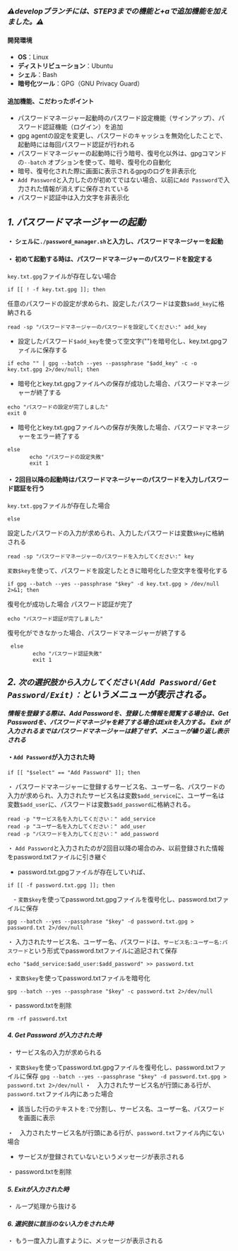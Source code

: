 ### ***⚠️developブランチには、STEP3までの機能と+aで追加機能を加えました。⚠️***

#### 開発環境
 - **OS**：Linux
 - **ディストリビューション**：Ubuntu
 - **シェル**：Bash
 - **暗号化ツール**：GPG（GNU Privacy Guard）

#### 追加機能、こだわったポイント
 - パスワードマネージャー起動時のパスワード設定機能（サインアップ）、パスワード認証機能（ログイン）を追加
 - gpg agentの設定を変更し、パスワードのキャッシュを無効化したことで、起動時には毎回パスワード認証が行われる
 - パスワードマネージャーの起動時に行う暗号、復号化以外は、gpgコマンドの`--batch` オプションを使って、暗号、復号化の自動化
 - 暗号、復号化された際に画面に表示されるgpgのログを非表示化
 - `Add Password`と入力したのが初めてではない場合、以前に`Add Password`で入力された情報が消えずに保存されている
 - パスワード認証中は入力文字を非表示化

## ***1. パスワードマネージャーの起動*** 
#### ・ シェルに`./password_manager.sh`と入力し、パスワードマネージャーを起動

#### ・ 初めて起動する時は、パスワードマネージャーのパスワードを設定する

`key.txt.gpg`ファイルが存在しない場合
```
if [[ ! -f key.txt.gpg ]]; then
```
任意のパスワードの設定が求められ、設定したパスワードは変数`$add_key`に格納される
```
read -sp "パスワードマネージャーのパスワードを設定してください:" add_key
```
 - 設定したパスワード`$add_key`を使って空文字("")を暗号化し、key.txt.gpgファイルに保存する
```
if echo "" | gpg --batch --yes --passphrase "$add_key" -c -o key.txt.gpg 2>/dev/null; then
```
 - 暗号化とkey.txt.gpgファイルへの保存が成功した場合、パスワードマネージャーが終了する
```
echo "パスワードの設定が完了しました"
exit 0
```
- 暗号化とkey.txt.gpgファイルへの保存が失敗した場合、パスワードマネージャーをエラー終了する
```
else
       echo "パスワードの設定失敗"
       exit 1
```

#### ・ 2回目以降の起動時はパスワードマネージャーのパスワードを入力しパスワード認証を行う

`key.txt.gpg`ファイルが存在した場合
```
else
```
設定したパスワードの入力が求められ、入力したパスワードは変数`$key`に格納される
```
read -sp "パスワードマネージャーのパスワードを入力してください:" key
```
`変数$key`を使って、パスワードを設定したときに暗号化した空文字を復号化する
```
if gpg --batch --yes --passphrase "$key" -d key.txt.gpg > /dev/null 2>&1; then
```
復号化が成功した場合 パスワード認証が完了
```
echo "パスワード認証が完了しました"
```
復号化ができなかった場合、パスワードマネージャーが終了する
```
 else
        echo "パスワード認証失敗"
        exit 1
```

## ***2. `次の選択肢から入力してください(Add Password/Get Password/Exit)：`というメニューが表示される。***
***情報を登録する際は、Add Passwordを、登録した情報を閲覧する場合は、Get Passwordを、パスワードマネージャを終了する場合はExitを入力する。***
***Exit が入力されるまではパスワードマネージャーは終了せず、メニューが繰り返し表示される***

#### ・`Add Password`が入力された時
```
if [[ "$select" == "Add Password" ]]; then
```
・ パスワードマネージャーに登録するサービス名、ユーザー名、パスワードの入力が求められ、入力されたサービス名は変数`$add_service`に、ユーザー名は変数`$add_user`に、パスワードは変数`$add_password`に格納される。
```
read -p "サービス名を入力してください：" add_service
read -p "ユーザー名を入力してください：" add_user
read -p "パスワードを入力してください：" add_password

```
・ `Add Password`と入力されたのが2回目以降の場合のみ、以前登録された情報をpassword.txtファイルに引き継ぐ
   - password.txt.gpgファイルが存在していれば、
```
if [[ -f password.txt.gpg ]]; then
```
 　- `変数$key`を使ってpassword.txt.gpgファイルを復号化し、password.txtファイルに保存
```
gpg --batch --yes --passphrase "$key" -d password.txt.gpg > password.txt 2>/dev/null
```
・ 入力されたサービス名、ユーザー名、パスワードは、`サービス名:ユーザー名:パスワード`という形式でpassword.txtファイルに追記されて保存
```
echo "$add_service:$add_user:$add_password" >> password.txt
```
・ `変数$key`を使ってpassword.txtファイルを暗号化
```
gpg --batch --yes --passphrase "$key" -c password.txt 2>/dev/null
```
・ password.txtを削除
```
rm -rf password.txt
```

#### ***4. Get Password が入力された時***

・ サービス名の入力が求められる

・ `変数$key`を使ってpassword.txt.gpgファイルを復号化し、password.txtファイルに保存
`
gpg --batch --yes --passphrase "$key" -d password.txt.gpg > password.txt 2>/dev/null
`
・　入力されたサービス名が行頭にある行が、`password.txt`ファイル内にあった場合

 - 該当した行のテキストを`:`で分割し、サービス名、ユーザー名、パスワードを画面に表示
   
・　入力されたサービス名が行頭にある行が、`password.txt`ファイル内にない場合
 - サービスが登録されていないというメッセージが表示される

・ password.txtを削除

#### ***5. Exitが入力された時***

・ ループ処理から抜ける


#### ***6. 選択肢に該当のない入力をされた時***

・ もう一度入力し直すように、メッセージが表示される





























































































